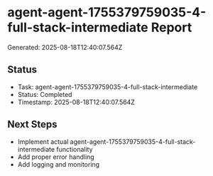 # agent-agent-1755379759035-4-full-stack-intermediate Report

Generated: 2025-08-18T12:40:07.564Z

## Status
- Task: agent-agent-1755379759035-4-full-stack-intermediate
- Status: Completed
- Timestamp: 2025-08-18T12:40:07.564Z

## Next Steps
- Implement actual agent-agent-1755379759035-4-full-stack-intermediate functionality
- Add proper error handling
- Add logging and monitoring
